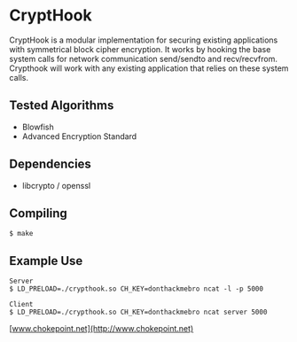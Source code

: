 CryptHook
============================

CryptHook is a modular implementation for securing existing 
applications with symmetrical block cipher encryption. It works by 
hooking the base system calls for network communication send/sendto 
and recv/recvfrom. Crypthook will work with any existing application 
that relies on these system calls.


Tested Algorithms
----------------------------

* Blowfish
* Advanced Encryption Standard


Dependencies
-----------------------------

* libcrypto / openssl


Compiling
-----------------------------

	$ make


Example Use
-----------------------------

	Server
	$ LD_PRELOAD=./crypthook.so CH_KEY=donthackmebro ncat -l -p 5000
	
	Client
	$ LD_PRELOAD=./crypthook.so CH_KEY=donthackmebro ncat server 5000


[www.chokepoint.net](http://www.chokepoint.net)
